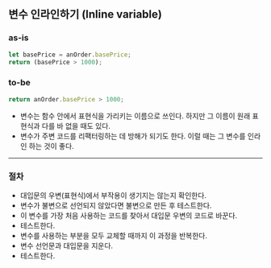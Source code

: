 ## 변수 인라인하기 (Inline variable)

### as-is
```javascript
let basePrice = anOrder.basePrice;
return (basePrice > 1000);
```
### to-be
```javascript
return anOrder.basePrice > 1000;
```

* 변수는 함수 안에서 표현식을 가리키는 이름으로 쓰인다. 하지만 그 이름이 원래 표현식과 다를 바 없을 때도 있다.
* 변수가 주변 코드를 리팩터링하는 데 방해가 되기도 한다. 이럴 때는 그 변수를 인라인 하는 것이 좋다.

- - -

### 절차
* 대입문의 우변(표현식)에서 부작용이 생기지는 않는지 확인한다.
* 변수가 불변으로 선언되지 않았다면 불변으로 만든 후 테스트한다.
* 이 변수를 가장 처음 사용하는 코드를 찾아서 대입문 우변의 코드로 바꾼다.
* 테스트한다.
* 변수를 사용하는 부분을 모두 교체할 때까지 이 과정을 반복한다.
* 변수 선언문과 대입문을 지운다.
* 테스트한다.